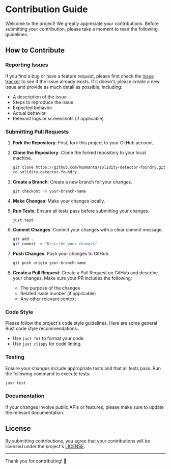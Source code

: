 # Contribution Guide

Welcome to the project! We greatly appreciate your contributions. Before submitting your contribution, please take a moment to read the following guidelines.

## How to Contribute

### Reporting Issues

If you find a bug or have a feature request, please first check the [issue tracker](https://github.com/hummanta/solidity-detector-foundry/issues) to see if the issue already exists. If it doesn't, please create a new issue and provide as much detail as possible, including:

- A description of the issue
- Steps to reproduce the issue
- Expected behavior
- Actual behavior
- Relevant logs or screenshots (if applicable)

### Submitting Pull Requests

1. **Fork the Repository**: First, fork this project to your GitHub account.

2. **Clone the Repository**: Clone the forked repository to your local machine.

   ```bash
   git clone https://github.com/hummanta/solidity-detector-foundry.git
   cd solidity-detector-foundry
   ```

3. **Create a Branch**: Create a new branch for your changes.

   ```bash
   git checkout -b your-branch-name
   ```

4. **Make Changes**: Make your changes locally.

5. **Run Tests**: Ensure all tests pass before submitting your changes.

   ```bash
   just test
   ```

6. **Commit Changes**: Commit your changes with a clear commit message.

   ```bash
   git add .
   git commit -m "Describe your changes"
   ```

7. **Push Changes**: Push your changes to GitHub.

   ```bash
   git push origin your-branch-name
   ```

8. **Create a Pull Request**: Create a Pull Request on GitHub and describe your changes. Make sure your PR includes the following:

   - The purpose of the changes
   - Related issue number (if applicable)
   - Any other relevant context

### Code Style

Please follow the project's code style guidelines. Here are some general Rust code style recommendations:

- Use `just fmt` to format your code.
- Use `just clippy` for code linting.

### Testing

Ensure your changes include appropriate tests and that all tests pass. Run the following command to execute tests:

```bash
just test
```

### Documentation

If your changes involve public APIs or features, please make sure to update the relevant documentation.

## License

By submitting contributions, you agree that your contributions will be licensed under the project's [LICENSE](LICENSE).

---

Thank you for contributing! 🎉

